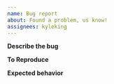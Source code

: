 ```yaml
---
name: Bug report
about: Found a problem, us know!
assignees: kyleking
---
```


**Describe the bug**
<!-- Describe the bug and any other relevant information, such as: `copier_template_tester` version, Operating System Type and Version (MacOS 13.2 vs. Window 8), etc.  -->

**To Reproduce**
<!-- What steps or code snippets can allow someone else to replicate the issue -->

**Expected behavior**
<!-- What did you expect? -->
